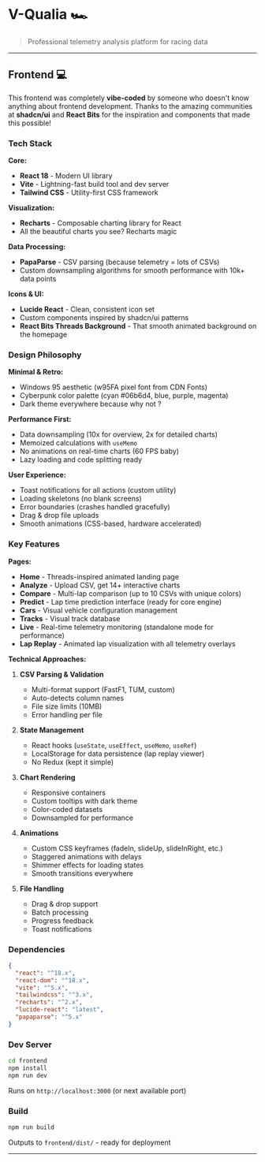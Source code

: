 # V-Qualia 🏎️

> Professional telemetry analysis platform for racing data

---

## Frontend 💻

This frontend was completely **vibe-coded** by someone who doesn't know anything about frontend development. Thanks to the amazing communities at **shadcn/ui** and **React Bits** for the inspiration and components that made this possible!

### Tech Stack

**Core:**
- **React 18** - Modern UI library
- **Vite** - Lightning-fast build tool and dev server
- **Tailwind CSS** - Utility-first CSS framework

**Visualization:**
- **Recharts** - Composable charting library for React
- All the beautiful charts you see? Recharts magic 

**Data Processing:**
- **PapaParse** - CSV parsing (because telemetry = lots of CSVs)
- Custom downsampling algorithms for smooth performance with 10k+ data points

**Icons & UI:**
- **Lucide React** - Clean, consistent icon set
- Custom components inspired by shadcn/ui patterns
- **React Bits Threads Background** - That smooth animated background on the homepage

### Design Philosophy

**Minimal & Retro:**
- Windows 95 aesthetic (w95FA pixel font from CDN Fonts)
- Cyberpunk color palette (cyan #06b6d4, blue, purple, magenta)
- Dark theme everywhere because why not ?

**Performance First:**
- Data downsampling (10x for overview, 2x for detailed charts)
- Memoized calculations with `useMemo`
- No animations on real-time charts (60 FPS baby)
- Lazy loading and code splitting ready

**User Experience:**
- Toast notifications for all actions (custom utility)
- Loading skeletons (no blank screens)
- Error boundaries (crashes handled gracefully)
- Drag & drop file uploads
- Smooth animations (CSS-based, hardware accelerated)

### Key Features

**Pages:**
- **Home** - Threads-inspired animated landing page
- **Analyze** - Upload CSV, get 14+ interactive charts
- **Compare** - Multi-lap comparison (up to 10 CSVs with unique colors)
- **Predict** - Lap time prediction interface (ready for core engine)
- **Cars** - Visual vehicle configuration management
- **Tracks** - Visual track database
- **Live** - Real-time telemetry monitoring (standalone mode for performance)
- **Lap Replay** - Animated lap visualization with all telemetry overlays

**Technical Approaches:**

1. **CSV Parsing & Validation**
   - Multi-format support (FastF1, TUM, custom)
   - Auto-detects column names
   - File size limits (10MB)
   - Error handling per file

2. **State Management**
   - React hooks (`useState`, `useEffect`, `useMemo`, `useRef`)
   - LocalStorage for data persistence (lap replay viewer)
   - No Redux (kept it simple)

3. **Chart Rendering**
   - Responsive containers
   - Custom tooltips with dark theme
   - Color-coded datasets
   - Downsampled for performance

4. **Animations**
   - Custom CSS keyframes (fadeIn, slideUp, slideInRight, etc.)
   - Staggered animations with delays
   - Shimmer effects for loading states
   - Smooth transitions everywhere

5. **File Handling**
   - Drag & drop support
   - Batch processing
   - Progress feedback
   - Toast notifications

### Dependencies

```json
{
  "react": "^18.x",
  "react-dom": "^18.x",
  "vite": "^5.x",
  "tailwindcss": "^3.x",
  "recharts": "^2.x",
  "lucide-react": "latest",
  "papaparse": "^5.x"
}
```

### Dev Server

```bash
cd frontend
npm install
npm run dev
```

Runs on `http://localhost:3000` (or next available port)

### Build

```bash
npm run build
```

Outputs to `frontend/dist/` - ready for deployment

---

